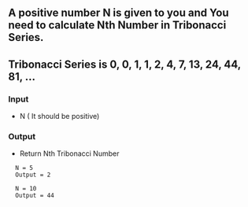 ## A positive number N is given to you and You need to calculate Nth Number in Tribonacci Series.
## Tribonacci Series is 0, 0, 1, 1, 2, 4, 7, 13, 24, 44, 81, ...

### Input
- N ( It should be positive)

### Output
- Return Nth Tribonacci Number


```
  N = 5
  Output = 2
  
  N = 10
  Output = 44
```

